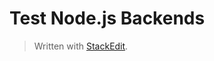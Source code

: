 # Test Node.js Backends


> Written with [StackEdit](https://stackedit.io/).
<!--stackedit_data:
eyJoaXN0b3J5IjpbMTE3NDE5ODg4NV19
-->